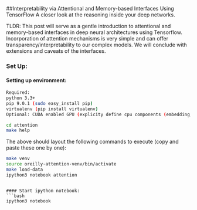 ##Interpretability via Attentional and Memory-based Interfaces Using TensorFlow
A closer look at the reasoning inside your deep networks.

TLDR: This post will serve as a gentle introduction to attentional and memory-based interfaces in deep neural architectures using Tensorflow. Incorporation of attention mechanisms is very simple and can offer transparency/interpretability to our complex models. We will conclude with extensions and caveats of the interfaces. 

### Set Up:
#### Setting up environment:

```bash
Required:
python 3.3+
pip 9.0.1 (sudo easy_install pip)
virtualenv (pip install virtualenv)
Optional: CUDA enabled GPU (explicity define cpu components (embedding, etc.)
```

```bash
cd attention
make help
```
The above should layout the following commands to execute (copy and paste these one by one):
```bash
make venv
source oreilly-attention-venv/bin/activate
make load-data
ipython3 notebook attention
```
```

#### Start ipython notebook:
```bash
ipython3 notebook
```
